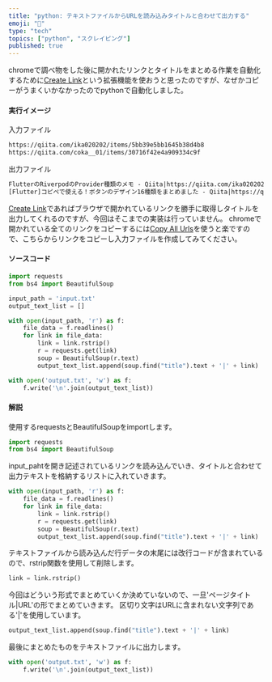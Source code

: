 ```yaml
---
title: "python: テキストファイルからURLを読み込みタイトルと合わせて出力する"
emoji: "🐍"
type: "tech"
topics: ["python", "スクレイピング"]
published: true
---
```


chromeで調べ物をした後に開かれたリンクとタイトルをまとめる作業を自動化するために[Create Link](https://chrome.google.com/webstore/detail/create-link/gcmghdmnkfdbncmnmlkkglmnnhagajbm?hl=ja)という拡張機能を使おうと思ったのですが、なぜかコピーがうまくいかなかったのでpythonで自動化しました。

#### 実行イメージ
入力ファイル
```txt:input.txt
https://qiita.com/ika020202/items/5bb39e5bb1645b38d4b8
https://qiita.com/coka__01/items/30716f42e4a909334c9f
```

出力ファイル
```txt:output.txt
FlutterのRiverpodのProvider種類のメモ - Qiita|https://qiita.com/ika020202/items/5bb39e5bb1645b38d4b8
[Flutter]コピペで使える！ボタンのデザイン16種類をまとめました - Qiita|https://qiita.com/coka__01/items/30716f42e4a909334c9f
```

[Create Link](https://chrome.google.com/webstore/detail/create-link/gcmghdmnkfdbncmnmlkkglmnnhagajbm?hl=ja)であればブラウザで開かれているリンクを勝手に取得しタイトルを出力してくれるのですが、今回はそこまでの実装は行っていません。
chromeで開かれている全てのリンクをコピーするには[Copy All Urls](https://chrome.google.com/webstore/detail/copy-all-urls/djdmadneanknadilpjiknlnanaolmbfk?hl=ja)を使うと楽ですので、こちらからリンクをコピーし入力ファイルを作成してみてください。

#### ソースコード
```py
import requests
from bs4 import BeautifulSoup

input_path = 'input.txt'
output_text_list = []

with open(input_path, 'r') as f:
	file_data = f.readlines()
	for link in file_data:
		link = link.rstrip()
		r = requests.get(link)
		soup = BeautifulSoup(r.text)
		output_text_list.append(soup.find("title").text + '|' + link)

with open('output.txt', 'w') as f:
	f.write('\n'.join(output_text_list))
```

#### 解説
使用するrequestsとBeautifulSoupをimportします。
```py
import requests
from bs4 import BeautifulSoup
```

input_pahtを開き記述されているリンクを読み込んでいき、タイトルと合わせて出力テキストを格納するリストに入れていきます。
```py
with open(input_path, 'r') as f:
	file_data = f.readlines()
	for link in file_data:
		link = link.rstrip()
		r = requests.get(link)
		soup = BeautifulSoup(r.text)
		output_text_list.append(soup.find("title").text + '|' + link)
```

テキストファイルから読み込んだ行データの末尾には改行コードが含まれているので、rstrip関数を使用して削除します。
```py
link = link.rstrip()
```

今回はどういう形式でまとめていくか決めていないので、一旦'ページタイトル|URL'の形でまとめていきます。
区切り文字はURLに含まれない文字列である'|'を使用しています。
```py
output_text_list.append(soup.find("title").text + '|' + link)
```

最後にまとめたものをテキストファイルに出力します。
```py
with open('output.txt', 'w') as f:
	f.write('\n'.join(output_text_list))
```

